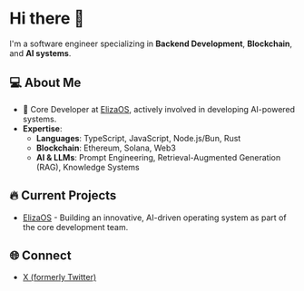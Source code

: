 # Hi there :wave:
I'm a software engineer specializing in **Backend Development**, **Blockchain**, and **AI systems**.

## :computer: About Me
- :rocket: Core Developer at [ElizaOS](https://github.com/elizaOS/eliza), actively involved in developing AI-powered systems.
- **Expertise**:
  - **Languages**: TypeScript, JavaScript, Node.js/Bun, Rust
  - **Blockchain**: Ethereum, Solana, Web3
  - **AI & LLMs**: Prompt Engineering, Retrieval-Augmented Generation (RAG), Knowledge Systems

## :fire: Current Projects
- [ElizaOS](https://elizaos.github.io/) - Building an innovative, AI-driven operating system as part of the core development team.

## :globe_with_meridians: Connect
- [X (formerly Twitter)](https://x.com/0xbbjoker)
